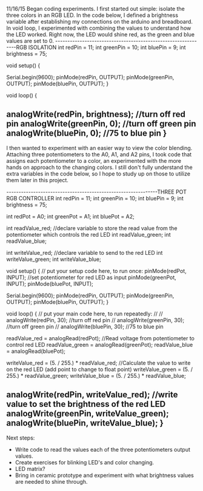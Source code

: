 
11/16/15
Began coding experiments. I first started out simple: isolate the three colors in an RGB LED. In the code below, I defined a brightness variable after establishing my connections on the arduino and breadboard. In void loop, I experimented with combining the values to understand how the LED worked. Right now, the LED would shine red, as the green and blue values are set to 0.
--------------------------------------------------------------RGB ISOLATION
int redPin = 11;
int greenPin = 10;
int bluePin = 9;
int brightness = 75;

void setup() {

  Serial.begin(9600);
  pinMode(redPin, OUTPUT);
  pinMode(greenPin, OUTPUT);
  pinMode(bluePin, OUTPUT);
}

void loop() {

analogWrite(redPin, brightness); //turn off red pin
analogWrite(greenPin, 0); //turn off green pin
analogWrite(bluePin, 0); //75 to blue pin
}
--------------------------------------------------------------

I then wanted to experiment with an easier way to view the color blending. Attaching three potentiometers to the A0, A1, and A2 pins, I took code that assigns each potentiometer to a color, an experimented with the more hands on approach to the changing colors. I still don't fully understand the extra variables in the code below, so I hope to study up on those to utilize them later in this project.


--------------------------------------------------------------THREE POT RGB CONTROLLER
int redPin = 11;
int greenPin = 10;
int bluePin = 9;
int brightness = 75;

int redPot = A0;
int greenPot = A1;
int bluePot = A2;

int readValue_red; //declare variable to store the read value from the potentiometer which controls the red LED
int readValue_green;
int readValue_blue;

int writeValue_red; //declare variable to send to the red LED
int writeValue_green; 
int writeValue_blue; 

void setup() {
  // put your setup code here, to run once:
  pinMode(redPot, INPUT); //set potentiometer for red LED as input
  pinMode(greenPot, INPUT);
  pinMode(bluePot, INPUT);


  Serial.begin(9600);
  pinMode(redPin, OUTPUT);
  pinMode(greenPin, OUTPUT);
  pinMode(bluePin, OUTPUT);
}

void loop() {
  // put your main code here, to run repeatedly:
//
//  analogWrite(redPin, 30); //turn off red pin
//  analogWrite(greenPin, 30); //turn off green pin
//  analogWrite(bluePin, 30); //75 to blue pin

  readValue_red = analogRead(redPot); //Read voltage from potentiometer to control red LED
  readValue_green = analogRead(greenPot); 
  readValue_blue = analogRead(bluePot);

  writeValue_red = (5. / 255.) * readValue_red; //Calculate the value to write on the red LED (add point to change to float point)
  writeValue_green = (5. / 255.) * readValue_green;
  writeValue_blue = (5. / 255.) * readValue_blue;

  analogWrite(redPin, writeValue_red); //write value to set the brightness of the red LED
  analogWrite(greenPin, writeValue_green); 
  analogWrite(bluePin, writeValue_blue);
}
--------------------------------------------------------------

Next steps:

- Write code to read the values each of the three potentiometers output values.
- Create exercises for blinking LED's and color changing.
- LED matrix?
- Bring in ceramic prototype and experiment with what brightness values are needed to shine through.

